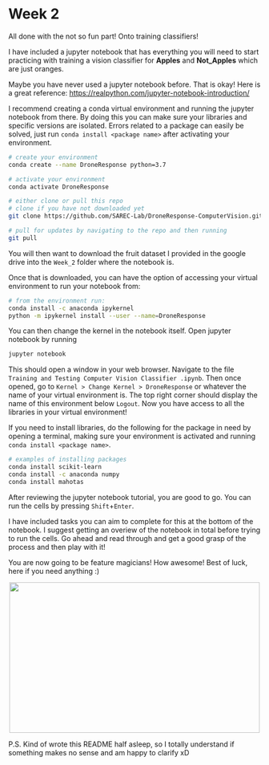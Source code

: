 # Week 2

All done with the not so fun part! Onto training classifiers! 

I have included a jupyter notebook that has everything you will need to start practicing with training a vision classifier for **Apples** and **Not_Apples** which are just oranges.

Maybe you have never used a jupyter notebook before. That is okay! Here is a great reference: https://realpython.com/jupyter-notebook-introduction/ 

I recommend creating a conda virtual environment and running the jupyter notebook from there. By doing this you can make sure your libraries and specific versions are isolated. Errors related to a package can easily be solved, just run `conda install <package name>` after activating your environment. 

```sh 
# create your environment 
conda create --name DroneResponse python=3.7

# activate your environment 
conda activate DroneResponse 

# either clone or pull this repo 
# clone if you have not downloaded yet 
git clone https://github.com/SAREC-Lab/DroneResponse-ComputerVision.git

# pull for updates by navigating to the repo and then running 
git pull 
```
You will then want to download the fruit dataset I provided in the google drive into the `Week_2` folder where the notebook is. 

Once that is downloaded, you can have the option of accessing your virtual environment to run your notebook from: 
```sh 
# from the environment run: 
conda install -c anaconda ipykernel
python -m ipykernel install --user --name=DroneResponse
```
You can then change the kernel in the notebook itself. Open jupyter notebook by running 
```sh
jupyter notebook 
```
This should open a window in your web browser. Navigate to the file `Training and Testing Computer Vision Classifier .ipynb`. Then once opened, go to `Kernel > Change Kernel > DroneResponse` or whatever the name of your virtual environment is. The top right corner should display the name of this environment below `Logout`. Now you have access to all the libraries in your virtual environment! 

If you need to install libraries, do the following for the package in need by opening a terminal, making sure your environment is activated and running `conda install <package name>`. 

```sh 
# examples of installing packages 
conda install scikit-learn
conda install -c anaconda numpy
conda install mahotas
```
After reviewing the jupyter notebook tutorial, you are good to go. You can run the cells by pressing `Shift`+`Enter`. 

I have included tasks you can aim to complete for this at the bottom of the notebook. I suggest getting an overiew of the notebook in total before trying to run the cells. Go ahead and read through and get a good grasp of the process and then play with it! 

You are now going to be feature magicians! How awesome! Best of luck, here if you need anything :) 

<p align="center">
  <img src="https://cdn.dribbble.com/users/2838660/screenshots/6237017/magician_dribbble_2.gif" width="500" height="300"/>
</p>


P.S. Kind of wrote this README half asleep, so I totally understand if something makes no sense and am happy to clarify xD 

